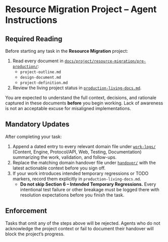 # Resource Migration Project – Agent Instructions

## Required Reading

Before starting any task in the **Resource Migration** project:

1. Read every document in [`docs/project/resource-migration/pre-production/`](../pre-production/):
   - `project-outline.md`
   - `design-document.md`
   - `project-definition.md`
2. Review the living project status in [`production-living-docs.md`](./production-living-docs.md).

You are expected to understand the full context, decisions, and rationale captured in these documents **before** you begin working. Lack of awareness is not an acceptable excuse for misaligned implementations.

## Mandatory Updates

After completing your task:

1. Append a dated entry to every relevant domain file under [`work-logs/`](./work-logs/) (Content, Engine, Protocol/API, Web, Testing, Documentation) summarizing the work, validation, and follow-ups.
2. Replace the matching domain handover file under [`handover/`](./handover/) with the latest actionable context before you sign off.
3. If your work introduces intended temporary regressions or TODO markers, record them explicitly in `production-living-docs.md`.
   - **Do not skip Section 6 – Intended Temporary Regressions.** Every
     intentional test failure or other breakage must be logged there with
     resolution expectations before you finish the task.

## Enforcement

Tasks that omit any of the steps above will be rejected. Agents who do not acknowledge the project context or fail to document their handover will block the project’s progress.
